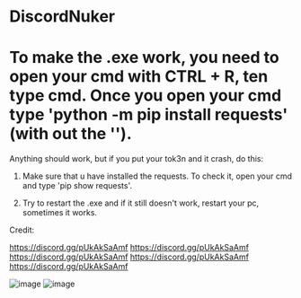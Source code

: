 # DiscordNuker
To make the .exe work, you need to open your cmd with CTRL + R, ten type cmd.
Once you open your cmd type 'python -m pip install requests' (with out the '').
============================================================================================
Anything should work, but if you put your tok3n and it crash, do this:

1. Make sure that u have installed the requests. To check it, open your cmd and type 'pip show requests'.

2. Try to restart the .exe and if it still doesn't work, restart your pc, sometimes it works.

Credit:

https://discord.gg/pUkAkSaAmf
https://discord.gg/pUkAkSaAmf
https://discord.gg/pUkAkSaAmf
https://discord.gg/pUkAkSaAmf
https://discord.gg/pUkAkSaAmf


![image](https://github.com/user-attachments/assets/e425ed5e-b3af-4942-a6dc-1af873e5ef3c)
![image](https://github.com/user-attachments/assets/b3dc4043-f8e2-439f-9e98-0609c003eca1)

